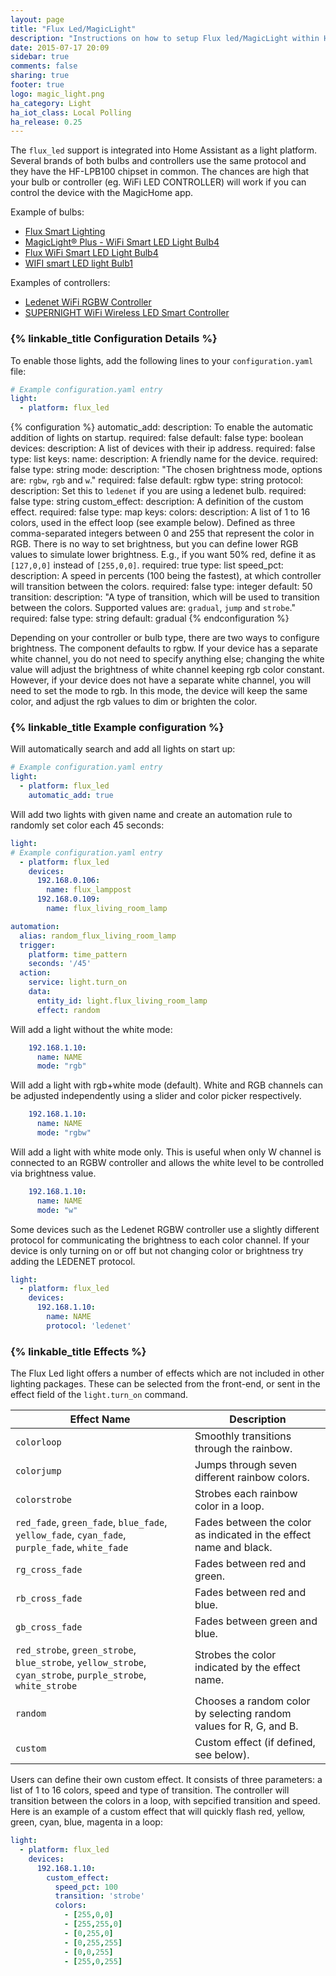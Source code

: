 ```yaml
---
layout: page
title: "Flux Led/MagicLight"
description: "Instructions on how to setup Flux led/MagicLight within Home Assistant."
date: 2015-07-17 20:09
sidebar: true
comments: false
sharing: true
footer: true
logo: magic_light.png
ha_category: Light
ha_iot_class: Local Polling
ha_release: 0.25
---
```


The `flux_led` support is integrated into Home Assistant as a light platform. Several brands of both bulbs and controllers use the same protocol and they have the HF-LPB100 chipset in common. The chances are high that your bulb or controller (eg. WiFi LED CONTROLLER) will work if you can control the device with the MagicHome app.

Example of bulbs:

- [Flux Smart Lighting](http://www.fluxsmartlighting.com/)
- [MagicLight® Plus - WiFi Smart LED Light Bulb4](https://www.amazon.com/gp/product/B00NOC93NG)
- [Flux WiFi Smart LED Light Bulb4](http://smile.amazon.com/Flux-WiFi-Smart-Light-Bulb/dp/B01A6GHHTE)
- [WIFI smart LED light Bulb1](http://smile.amazon.com/gp/product/B01CS1EZYK)

Examples of controllers:

- [Ledenet WiFi RGBW Controller](https://www.amazon.com/gp/product/B01DY56N8U)
- [SUPERNIGHT WiFi Wireless LED Smart Controller](https://www.amazon.com/dp/B01JZ2SI6Q)


### {% linkable_title Configuration Details %}


To enable those lights, add the following lines to your `configuration.yaml` file:

```yaml
# Example configuration.yaml entry
light:
  - platform: flux_led
```

{% configuration %}
automatic_add:
  description: To enable the automatic addition of lights on startup.
  required: false
  default: false
  type: boolean
devices:
  description: A list of devices with their ip address.
  required: false
  type: list
  keys:
    name:
      description: A friendly name for the device.
      required: false
      type: string
    mode:
      description: "The chosen brightness mode, options are: `rgbw`, `rgb` and `w`."
      required: false
      default: rgbw
      type: string
    protocol:
      description: Set this to `ledenet` if you are using a ledenet bulb.
      required: false
      type: string
    custom_effect:
      description: A definition of the custom effect.
      required: false
      type: map
      keys:
        colors:
          description: A list of 1 to 16 colors, used in the effect loop (see example below). Defined as three comma-separated integers between 0 and 255 that represent the color in RGB. There is no way to set brightness, but you can define lower RGB values to simulate lower brightness. E.g., if you want 50% red, define it as `[127,0,0]` instead of `[255,0,0]`.
          required: true
          type: list
        speed_pct:
          description: A speed in percents (100 being the fastest), at which controller will transition between the colors.
          required: false
          type: integer
          default: 50
        transition:
          description: "A type of transition, which will be used to transition between the colors. Supported values are: `gradual`, `jump` and `strobe`."
          required: false
          type: string
          default: gradual
{% endconfiguration %}

<p class='note'>
Depending on your controller or bulb type, there are two ways to configure brightness.
The component defaults to rgbw. If your device has a separate white channel, you do not need to specify anything else; changing the white value will adjust the brightness of white channel keeping rgb color constant. However, if your device does not have a separate white channel, you will need to set the mode to rgb. In this mode, the device will keep the same color, and adjust the rgb values to dim or brighten the color.
</p>


### {% linkable_title Example configuration %}

Will automatically search and add all lights on start up:

```yaml
# Example configuration.yaml entry
light:
  - platform: flux_led
    automatic_add: true
```

Will add two lights with given name and create an automation rule to randomly set color each 45 seconds:

```yaml
light:
# Example configuration.yaml entry
  - platform: flux_led
    devices:
      192.168.0.106:
        name: flux_lamppost
      192.168.0.109:
        name: flux_living_room_lamp

automation:
  alias: random_flux_living_room_lamp
  trigger:
    platform: time_pattern
    seconds: '/45'
  action:
    service: light.turn_on
    data:
      entity_id: light.flux_living_room_lamp
      effect: random
```

Will add a light without the white mode:

```yaml
    192.168.1.10:
      name: NAME
      mode: "rgb"
```

Will add a light with rgb+white mode (default). White and RGB channels can be adjusted independently using a slider and color picker respectively.

```yaml
    192.168.1.10:
      name: NAME
      mode: "rgbw"
```

Will add a light with white mode only. This is useful when only W channel is connected to an RGBW controller and allows the white level to be controlled via brightness value.

```yaml
    192.168.1.10:
      name: NAME
      mode: "w"
```

Some devices such as the Ledenet RGBW controller use a slightly different protocol for communicating the brightness to each color channel. If your device is only turning on or off but not changing color or brightness try adding the LEDENET protocol.

```yaml
light:
  - platform: flux_led
    devices:
      192.168.1.10:
        name: NAME
        protocol: 'ledenet'
```

### {% linkable_title Effects %}

The Flux Led light offers a number of effects which are not included in other lighting packages. These can be selected from the front-end, or sent in the effect field of the `light.turn_on` command.

| Effect Name                                                                                                  | Description                                                        |
|--------------------------------------------------------------------------------------------------------------|--------------------------------------------------------------------|
| `colorloop`                                                                                                  | Smoothly transitions through the rainbow.                          |
| `colorjump`                                                                                                  | Jumps through seven different rainbow colors.                      |
| `colorstrobe`                                                                                                | Strobes each rainbow color in a loop.                              |
| `red_fade`, `green_fade`, `blue_fade`, `yellow_fade`, `cyan_fade`, `purple_fade`, `white_fade`               | Fades between the color as indicated in the effect name and black. |
| `rg_cross_fade`                                                                                              | Fades between red and green.                                       |
| `rb_cross_fade`                                                                                              | Fades between red and blue.                                        |
| `gb_cross_fade`                                                                                              | Fades between green and blue.                                      |
| `red_strobe`, `green_strobe`, `blue_strobe`, `yellow_strobe`, `cyan_strobe`, `purple_strobe`, `white_strobe` | Strobes the color indicated by the effect name.                    |
| `random`                                                                                                     | Chooses a random color by selecting random values for R, G, and B. |
| `custom`                                                                                                     | Custom effect (if defined, see below).                             |

Users can define their own custom effect. It consists of three parameters: a list of 1 to 16 colors, speed and type of transition. The controller will transition between the colors in a loop, with sepcified transition and speed. Here is an example of a custom effect that will quickly flash red, yellow, green, cyan, blue, magenta in a loop:

```yaml
light:
  - platform: flux_led
    devices:
      192.168.1.10:
        custom_effect:
          speed_pct: 100
          transition: 'strobe'
          colors:
            - [255,0,0]
            - [255,255,0]
            - [0,255,0]
            - [0,255,255]
            - [0,0,255]
            - [255,0,255]
```
